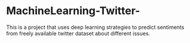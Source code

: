 # MachineLearning-Twitter-
This is a project that uses deep learning strategies to predict sentiments from freely available twitter dataset about different issues.
